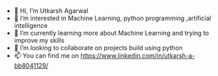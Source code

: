 - 👋 Hi, I’m Utkarsh Agarwal
- 👀 I’m interested in Machine Learning, python programming ,artificial intelligence
- 🌱 I’m currently learning more about Machine Learning and trying to improve my skills
- 💞️ I’m looking to collaborate on projects build using python
- 📫 You can find me on https://www.linkedin.com/in/utkarsh-a-bb8041129/


